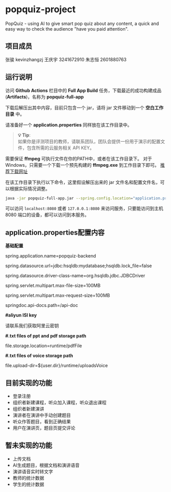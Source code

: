 # popquiz-project

PopQuiz - using AI to give smart pop quiz about any content, a quick and easy way to check the audience "have you paid attention".

## 项目成员

张骏 kevinzhangzj
王庆宇 3241672910
朱志恒 2601880763

## 运行说明

访问 **Github Actions** 栏目中的 **Full App Build** 任务，下载最近的成功构建成品(**Artifacts**)，名称为 **popquiz-full-app**

下载后解压出其中内容，目前只包含一个 jar，请将 jar 文件移动到一个 **空白工作目录** 中。

请准备好一个 **application.properties** 同样放在该工作目录中。

> **💡 Tip**:  
> 如果你是评测项目的教师，请联系团队，团队会提供一份用于演示的配置文件，包含所需的云服务相关 API KEY。

需要保证 **ffmpeg** 可执行文件在你的PATH中，或者在该工作目录下。
对于Windows，只需要一个下载一个预先构建的 **ffmpeg.exe** 到工作目录下即可。
[推荐下载网址](https://www.gyan.dev/ffmpeg/builds/)

在该工作目录下执行以下命令，这里假设解压出来的 jar 文件名和配置文件名，可以根据实际情况调整。

```sh
java -jar popquiz-full-app.jar --spring.config.location="application.properties"
```

可以访问 `localhost:8080` 或者 `127.0.0.1:8080` 来访问服务，只要能访问到主机 8080 端口的设备，都可以访问到本服务。

## application.properties配置内容

**基础配置**

spring.application.name=popquiz-backend

spring.datasource.url=jdbc:hsqldb:mydatabase;hsqldb.lock_file=false

spring.datasource.driver-class-name=org.hsqldb.jdbc.JDBCDriver

spring.servlet.multipart.max-file-size=100MB

spring.servlet.multipart.max-request-size=100MB

springdoc.api-docs.path=/api-doc


**#aliyun ISI key**

请联系我们获取阿里云密钥


**#.txt files of ppt and pdf storage path**

file.storage.location=runtime/pdfFile


**#.txt files of voice storage path**

file.upload-dir=${user.dir}/runtime/uploadsVoice



## 目前实现的功能

- 登录注册
- 组织者新建课程，听众加入课程，听众退出课程
- 组织者新建演讲
- 演讲者在演讲中手动创建题目
- 听众作答题目，看到正确结果
- 用户在演讲页，题目页提交评论

## 暂未实现的功能

- 上传文档
- AI生成题目，根据文档和演讲语音
- 演讲语音实时转文字
- 教师的统计数据
- 学生的统计数据
